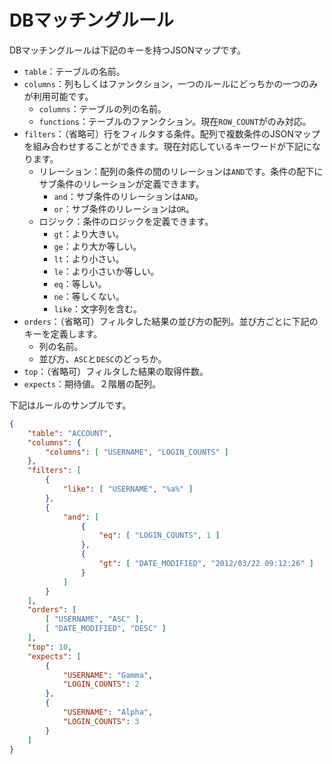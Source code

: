 DBマッチングルール
===

DBマッチングルールは下記のキーを持つJSONマップです。

* `table`：テーブルの名前。
* `columns`：列もしくはファンクション，一つのルールにどっちかの一つのみが利用可能です。
  * `columns`：テーブルの列の名前。
  * `functions`：テーブルのファンクション。現在`ROW_COUNT`がのみ対応。
* `filters`：（省略可）行をフィルタする条件。配列で複数条件のJSONマップを組み合わせすることができます。現在対応しているキーワードが下記になります。
  * リレーション：配列の条件の間のリレーションは`AND`です。条件の配下にサブ条件のリレーションが定義できます。
    * `and`：サブ条件のリレーションは`AND`。
    * `or`：サブ条件のリレーションは`OR`。
  * ロジック：条件のロジックを定義できます。
    * `gt`：より大きい。
    * `ge`：より大か等しい。
    * `lt`：より小さい。
    * `le`：より小さいか等しい。
    * `eq`：等しい。
    * `ne`：等しくない。
    * `like`：文字列を含む。
* `orders`：（省略可）フィルタした結果の並び方の配列。並び方ごとに下記のキーを定義します。
  * 列の名前。
  * 並び方、`ASC`と`DESC`のどっちか。
* `top`：（省略可）フィルタした結果の取得件数。
* `expects`：期待値。２階層の配列。

下記はルールのサンプルです。
```json
{
    "table": "ACCOUNT",
    "columns": {
        "columns": [ "USERNAME", "LOGIN_COUNTS" ]
    },
    "filters": [
        {
            "like": [ "USERNAME", "%a%" ]
        },
        {
            "and": [
                {
                    "eq": [ "LOGIN_COUNTS", 1 ]
                },
                {
                    "gt": [ "DATE_MODIFIED", "2012/03/22 09:12:26" ]
                }
            ]
        }
    ],
    "orders": [
        [ "USERNAME", "ASC" ],
        [ "DATE_MODIFIED", "DESC" ]
    ],
    "top": 10,
    "expects": [
        {
            "USERNAME": "Gamma",
            "LOGIN_COUNTS": 2
        },
        {
            "USERNAME": "Alpha",
            "LOGIN_COUNTS": 3
        }
    ]
}
```
